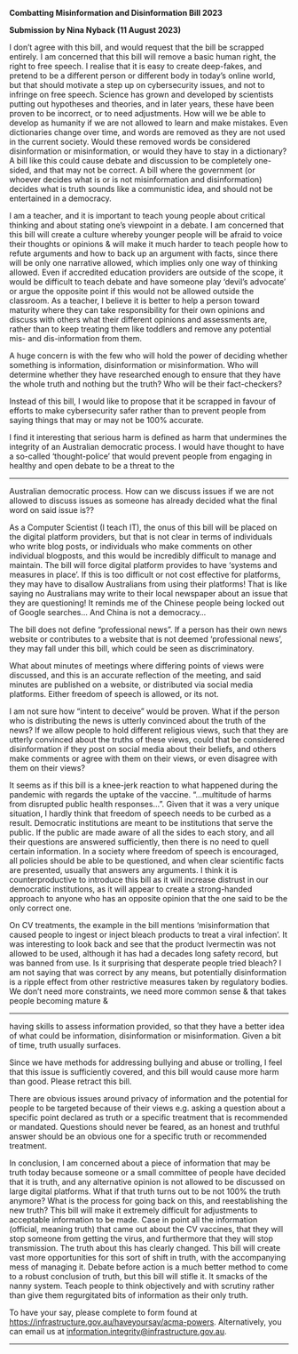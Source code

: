 **Combatting Misinformation and Disinformation Bill 2023**

**Submission by Nina Nyback (11 August 2023)**

I don’t agree with this bill, and would request that the bill be scrapped entirely.
I am concerned that this bill will remove a basic human right, the right to free speech. I
realise that it is easy to create deep-fakes, and pretend to be a different person or different
body in today’s online world, but that should motivate a step up on cybersecurity issues,
and not to infringe on free speech. Science has grown and developed by scientists putting
out hypotheses and theories, and in later years, these have been proven to be incorrect, or
to need adjustments. How will we be able to develop as humanity if we are not allowed to
learn and make mistakes.
Even dictionaries change over time, and words are removed as they are not used in the
current society. Would these removed words be considered disinformation or
misinformation, or would they have to stay in a dictionary?
A bill like this could cause debate and discussion to be completely one-sided, and that may
not be correct.
A bill where the government (or whoever decides what is or is not misinformation and
disinformation) decides what is truth sounds like a communistic idea, and should not be
entertained in a democracy.

I am a teacher, and it is important to teach young people about critical thinking and about
stating one’s viewpoint in a debate. I am concerned that this bill will create a culture
whereby younger people will be afraid to voice their thoughts or opinions & will make it
much harder to teach people how to refute arguments and how to back up an argument
with facts, since there will be only one narrative allowed, which implies only one way of
thinking allowed. Even if accredited education providers are outside of the scope, it would
be difficult to teach debate and have someone play ‘devil’s advocate’ or argue the opposite
point if this would not be allowed outside the classroom. As a teacher, I believe it is better
to help a person toward maturity where they can take responsibility for their own opinions
and discuss with others what their different opinions and assessments are, rather than to
keep treating them like toddlers and remove any potential mis- and dis-information from
them.

A huge concern is with the few who will hold the power of deciding whether something is
information, disinformation or misinformation. Who will determine whether they have
researched enough to ensure that they have the whole truth and nothing but the truth?
Who will be their fact-checkers?

Instead of this bill, I would like to propose that it be scrapped in favour of efforts to make
cybersecurity safer rather than to prevent people from saying things that may or may not be
100% accurate.

I find it interesting that serious harm is defined as harm that undermines the integrity of an
Australian democratic process. I would have thought to have a so-called ‘thought-police’
that would prevent people from engaging in healthy and open debate to be a threat to the


-----

Australian democratic process. How can we discuss issues if we are not allowed to discuss
issues as someone has already decided what the final word on said issue is??

As a Computer Scientist (I teach IT), the onus of this bill will be placed on the digital platform
providers, but that is not clear in terms of individuals who write blog posts, or individuals
who make comments on other individual blogposts, and this would be incredibly difficult to
manage and maintain. The bill will force digital platform provides to have ‘systems and
measures in place’. If this is too difficult or not cost effective for platforms, they may have to
disallow Australians from using their platforms! That is like saying no Australians may write
to their local newspaper about an issue that they are questioning! It reminds me of the
Chinese people being locked out of Google searches… And China is not a democracy…

The bill does not define “professional news”. If a person has their own news website or
contributes to a website that is not deemed ‘professional news’, they may fall under this
bill, which could be seen as discriminatory.

What about minutes of meetings where differing points of views were discussed, and this is
an accurate reflection of the meeting, and said minutes are published on a website, or
distributed via social media platforms. Either freedom of speech is allowed, or its not.

I am not sure how “intent to deceive” would be proven. What if the person who is
distributing the news is utterly convinced about the truth of the news? If we allow people to
hold different religious views, such that they are utterly convinced about the truths of these
views, could that be considered disinformation if they post on social media about their
beliefs, and others make comments or agree with them on their views, or even disagree
with them on their views?

It seems as if this bill is a knee-jerk reaction to what happened during the pandemic with
regards the uptake of the vaccine. “…multitude of harms from disrupted public health
responses…”. Given that it was a very unique situation, I hardly think that freedom of
speech needs to be curbed as a result. Democratic institutions are meant to be institutions
that serve the public. If the public are made aware of all the sides to each story, and all their
questions are answered sufficiently, then there is no need to quell certain information. In a
society where freedom of speech is encouraged, all policies should be able to be
questioned, and when clear scientific facts are presented, usually that answers any
arguments. I think it is counterproductive to introduce this bill as it will increase distrust in
our democratic institutions, as it will appear to create a strong-handed approach to anyone
who has an opposite opinion that the one said to be the only correct one.

On CV treatments, the example in the bill mentions ‘misinformation that caused people to
ingest or inject bleach products to treat a viral infection’. It was interesting to look back and
see that the product Ivermectin was not allowed to be used, although it has had a decades
long safety record, but was banned from use. Is it surprising that desperate people tried
bleach? I am not saying that was correct by any means, but potentially disinformation is a
ripple effect from other restrictive measures taken by regulatory bodies. We don’t need
more constraints, we need more common sense & that takes people becoming mature &


-----

having skills to assess information provided, so that they have a better idea of what could be
information, disinformation or misinformation. Given a bit of time, truth usually surfaces.

Since we have methods for addressing bullying and abuse or trolling, I feel that this issue is
sufficiently covered, and this bill would cause more harm than good. Please retract this bill.

There are obvious issues around privacy of information and the potential for people to be
targeted because of their views e.g. asking a question about a specific point declared as
truth or a specific treatment that is recommended or mandated. Questions should never be
feared, as an honest and truthful answer should be an obvious one for a specific truth or
recommended treatment.

In conclusion, I am concerned about a piece of information that may be truth today because
someone or a small committee of people have decided that it is truth, and any alternative
opinion is not allowed to be discussed on large digital platforms. What if that truth turns out
to be not 100% the truth anymore? What is the process for going back on this, and reestablishing the new truth? This bill will make it extremely difficult for adjustments to
acceptable information to be made. Case in point all the information (official, meaning
truth) that came out about the CV vaccines, that they will stop someone from getting the
virus, and furthermore that they will stop transmission. The truth about this has clearly
changed. This bill will create vast more opportunities for this sort of shift in truth, with the
accompanying mess of managing it. Debate before action is a much better method to come
to a robust conclusion of truth, but this bill will stifle it.
It smacks of the nanny system. Teach people to think objectively and with scrutiny rather
than give them regurgitated bits of information as their only truth.

To have your say, please complete to form found at https://infrastructure.gov.au/haveyoursay/acma-powers. Alternatively, you can email us at
information.integrity@infrastructure.gov.au.


-----

